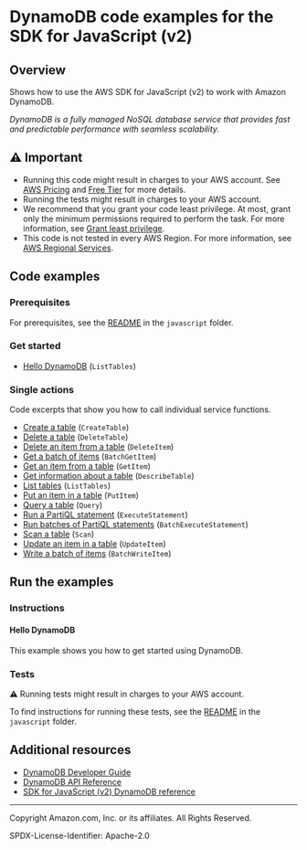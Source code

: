 <!--Generated by WRITEME on 2023-09-12 00:35:10.900863 (UTC)-->
# DynamoDB code examples for the SDK for JavaScript (v2)

## Overview

Shows how to use the AWS SDK for JavaScript (v2) to work with Amazon DynamoDB.

<!--custom.overview.start-->
<!--custom.overview.end-->

*DynamoDB is a fully managed NoSQL database service that provides fast and predictable performance with seamless scalability.*

## ⚠ Important

* Running this code might result in charges to your AWS account. See [AWS Pricing](https://aws.amazon.com/pricing/?aws-products-pricing.sort-by=item.additionalFields.productNameLowercase&aws-products-pricing.sort-order=asc&awsf.Free%20Tier%20Type=*all&awsf.tech-category=*all) and [Free Tier](https://aws.amazon.com/free/?all-free-tier.sort-by=item.additionalFields.SortRank&all-free-tier.sort-order=asc&awsf.Free%20Tier%20Types=*all&awsf.Free%20Tier%20Categories=*all) for more details.
* Running the tests might result in charges to your AWS account.
* We recommend that you grant your code least privilege. At most, grant only the minimum permissions required to perform the task. For more information, see [Grant least privilege](https://docs.aws.amazon.com/IAM/latest/UserGuide/best-practices.html#grant-least-privilege).
* This code is not tested in every AWS Region. For more information, see [AWS Regional Services](https://aws.amazon.com/about-aws/global-infrastructure/regional-product-services).

<!--custom.important.start-->
<!--custom.important.end-->

## Code examples

### Prerequisites

For prerequisites, see the [README](../../README.md#Prerequisites) in the `javascript` folder.


<!--custom.prerequisites.start-->
<!--custom.prerequisites.end-->


### Get started

* [Hello DynamoDB](None) (`ListTables`)

### Single actions

Code excerpts that show you how to call individual service functions.

* [Create a table](ddb_createtable.js#L28) (`CreateTable`)
* [Delete a table](ddb_deletetable.js#L28) (`DeleteTable`)
* [Delete an item from a table](ddb_deleteitem.js#L28) (`DeleteItem`)
* [Get a batch of items](ddb_batchgetitem.js#L28) (`BatchGetItem`)
* [Get an item from a table](ddb_getitem.js#L28) (`GetItem`)
* [Get information about a table](ddb_describetable.js#L28) (`DescribeTable`)
* [List tables](ddb_listtables.js#L28) (`ListTables`)
* [Put an item in a table](ddb_putitem.js#L28) (`PutItem`)
* [Query a table](ddbdoc_query.js#L28) (`Query`)
* [Run a PartiQL statement](None) (`ExecuteStatement`)
* [Run batches of PartiQL statements](None) (`BatchExecuteStatement`)
* [Scan a table](ddb_scan.js#L28) (`Scan`)
* [Update an item in a table](None) (`UpdateItem`)
* [Write a batch of items](ddb_batchwriteitem.js#L28) (`BatchWriteItem`)

## Run the examples

### Instructions


<!--custom.instructions.start-->
<!--custom.instructions.end-->

#### Hello DynamoDB

This example shows you how to get started using DynamoDB.



### Tests

⚠ Running tests might result in charges to your AWS account.


To find instructions for running these tests, see the [README](../../README.md#Tests)
in the `javascript` folder.



<!--custom.tests.start-->
<!--custom.tests.end-->

## Additional resources

* [DynamoDB Developer Guide](https://docs.aws.amazon.com/amazondynamodb/latest/developerguide/Introduction.html)
* [DynamoDB API Reference](https://docs.aws.amazon.com/amazondynamodb/latest/APIReference/Welcome.html)
* [SDK for JavaScript (v2) DynamoDB reference](https://docs.aws.amazon.com/AWSJavaScriptSDK/latest/AWS/Dynamodb.html)

<!--custom.resources.start-->
<!--custom.resources.end-->

---

Copyright Amazon.com, Inc. or its affiliates. All Rights Reserved.

SPDX-License-Identifier: Apache-2.0
